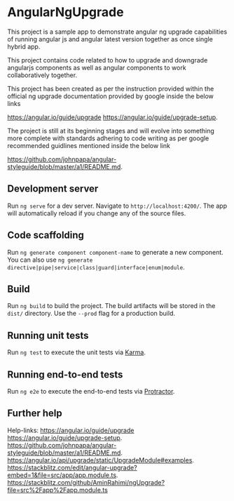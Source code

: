 # AngularNgUpgrade

This project is a sample app to demonstrate angular ng upgrade capabilities of running angular js and angular latest version together as once single hybrid app.

This project contains code related to how to upgrade and downgrade angularjs components as well as angular components to work collaboratively together.

This project has been created as per the instruction provided within the official ng upgrade documentation provided by google inside the below links

https://angular.io/guide/upgrade
https://angular.io/guide/upgrade-setup.

The project is still at its beginning stages and will evolve into something more complete with standards adhering to code writing as per google recommended guidlines mentioned inside the below link

https://github.com/johnpapa/angular-styleguide/blob/master/a1/README.md.

## Development server

Run `ng serve` for a dev server. Navigate to `http://localhost:4200/`. The app will automatically reload if you change any of the source files.

## Code scaffolding

Run `ng generate component component-name` to generate a new component. You can also use `ng generate directive|pipe|service|class|guard|interface|enum|module`.

## Build

Run `ng build` to build the project. The build artifacts will be stored in the `dist/` directory. Use the `--prod` flag for a production build.

## Running unit tests

Run `ng test` to execute the unit tests via [Karma](https://karma-runner.github.io).

## Running end-to-end tests

Run `ng e2e` to execute the end-to-end tests via [Protractor](http://www.protractortest.org/).

## Further help

Help-links:
https://angular.io/guide/upgrade
https://angular.io/guide/upgrade-setup.
https://github.com/johnpapa/angular-styleguide/blob/master/a1/README.md.
https://angular.io/api/upgrade/static/UpgradeModule#examples.
https://stackblitz.com/edit/angular-upgrade?embed=1&file=src/app/app.module.ts.
https://stackblitz.com/github/AminRahimi/ngUpgrade?file=src%2Fapp%2Fapp.module.ts